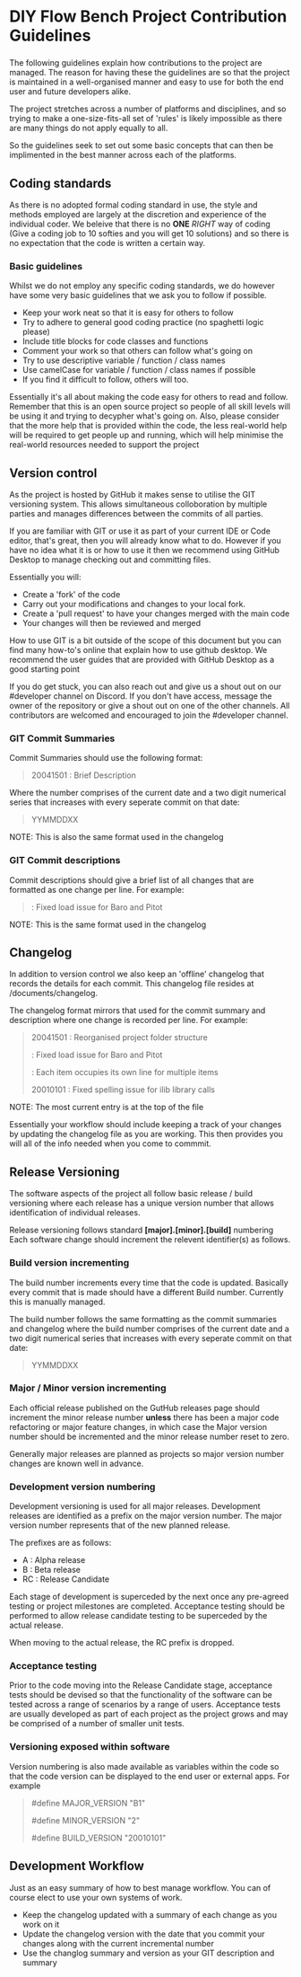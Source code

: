 # DIY Flow Bench Project Contribution Guidelines

###

The following guidelines explain how contributions to the project are managed. The reason for having these the guidelines are so that the project is maintained in a well-organised manner and easy to use for both the end user and future developers alike.

The project stretches across a number of platforms and disciplines, and so trying to make a one-size-fits-all set of 'rules' is likely impossible as there are many things do not apply equally to all.

So the guidelines seek to set out some basic concepts that can then be implimented in the best manner across each of the platforms.


## Coding standards

As there is no adopted formal coding standard in use, the style and methods employed are largely at the discretion and experience of the individual coder. We beleive that there is no **ONE** _RIGHT_ way of coding (Give a coding job to 10 softies and you will get 10 solutions) and so there is no expectation that the code is written a certain way. 

### Basic guidelines

Whilst we do not employ any specific coding standards, we do however have some very basic guidelines that we ask you to follow if possible.

- Keep your work neat so that it is easy for others to follow
- Try to adhere to general good coding practice (no spaghetti logic please)
- Include title blocks for code classes and functions
- Comment your work so that others can follow what's going on
- Try to use descriptive variable / function / class names
- Use camelCase for variable / function / class names if possible
- If you find it difficult to follow, others will too.

Essentially it's all about making the code easy for others to read and follow. Remember that this is an open source project so people of all skill levels will be using it and trying to decypher what's going on. Also, please consider that the more help that is provided within the code, the less real-world help will be required to get people up and running, which will help minimise the real-world resources needed to support the project


## Version control

As the project is hosted by GitHub it makes sense to utilise the GIT versioning system. This allows simultaneous colloboration by multiple parties and manages differences between the commits of all parties. 

If you are familiar with GIT or use it as part of your current IDE or Code editor, that's great, then you will already know what to do. However if you have no idea what it is or how to use it then we recommend using GitHub Desktop to manage checking out and committing files. 

Essentially you will: 

- Create a 'fork' of the code
- Carry out your modifications and changes to your local fork.
- Create a 'pull request' to have your changes merged with the main code
- Your changes will then be reviewed and merged

How to use GIT is a bit outside of the scope of this document but you can find many how-to's online that explain how to use github desktop. We recommend the user guides that are provided with GitHub Desktop as a good starting point 

If you do get stuck, you can also reach out and give us a shout out on our #developer channel on Discord. If you don't have access, message the owner of the repository or give a shout out on one of the other channels. All contributors are welcomed and encouraged to join the #developer channel.

### GIT Commit Summaries 

Commit Summaries should use the following format:

>20041501 : Brief Description

Where the number comprises of the current date and a two digit numerical series that increases with every seperate commit on that date:

>YYMMDDXX

NOTE: This is also the same format used in the changelog

### GIT Commit descriptions

Commit descriptions should give a brief list of all changes that are formatted as one change per line. For example:

> : Fixed load issue for Baro and Pitot 

NOTE: This is the same format used in the changelog



## Changelog

In addition to version control we also keep an 'offline' changelog that records the details for each commit. This changelog file resides at /documents/changelog.

The changelog format mirrors that used for the commit summary and description where one change is recorded per line. For example:

>20041501  : Reorganised project folder structure
>
>: Fixed load issue for Baro and Pitot
>
>: Each item occupies its own line for multiple items
>
>20010101  : Fixed spelling issue for ilib library calls

NOTE: The most current entry is at the top of the file

Essentially your workflow should include keeping a track of your changes by updating the changelog file as you are working. This then provides you will all of the info needed when you come to commmit.


## Release Versioning

The software aspects of the project all follow basic release / build versioning where each release has a unique version number that allows identification of individual releases.

Release versioning follows standard **[major].[minor].[build]** numbering Each software change should increment the relevent identifier(s) as follows.

### Build version incrementing 

The build number increments every time that the code is updated. Basically every commit that is made should have a different Build number. Currently this is manually managed.

The build number follows the same formatting as the commit summaries and changelog where the build number comprises of the current date and a two digit numerical series that increases with every seperate commit on that date:

>YYMMDDXX

### Major / Minor version incrementing

Each official release published on the GutHub releases page should increment the minor release number **unless** there has been a major code refactoring or major feature changes, in which case the Major version number should be incremented and the minor release number reset to zero.

Generally major releases are planned as projects so major version number changes are known well in advance.

### Development version numbering

Development versioning is used for all major releases. Development releases are identified as a prefix on the major version number. The major version number represents that of the new planned release.

The prefixes are as follows:

- A : Alpha release
- B : Beta release
- RC : Release Candidate

Each stage of development is superceded by the next once any pre-agreed testing or project milestones are completed. Acceptance testing should be performed to allow release candidate testing to be superceded by the actual release.

When moving to the actual release, the RC prefix is dropped.

### Acceptance testing

Prior to the code moving into the Release Candidate stage, acceptance tests should be devised so that the functionality of the software can be tested across a range of scenarios by a range of users. Acceptance tests are usually developed as part of each project as the project grows and may be comprised of a number of smaller unit tests.

### Versioning exposed within software

Version numbering is also made available as variables within the code so that the code version can be displayed to the end user or external apps. For example

>#define MAJOR_VERSION "B1"
>
>#define MINOR_VERSION "2"
>
>#define BUILD_VERSION "20010101"


## Development Workflow

Just as an easy summary of how to best manage workflow. You can of course elect to use your own systems of work.

- Keep the changelog updated with a summary of each change as you work on it
- Update the changelog version with the date that you commit your changes along with the current incremental number
- Use the changlog summary and version as your GIT description and summary
